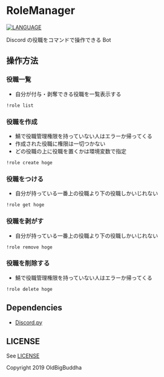 # RoleManager
[![LANGUAGE](https://img.shields.io/badge/Python-3.7.3-blue.svg)](https://docs.python.org/3/)

Discord の役職をコマンドで操作できる Bot

## 操作方法

### 役職一覧
- 自分が付与・剥奪できる役職を一覧表示する

```
!role list
```

### 役職を作成
- 鯖で役職管理権限を持っていない人はエラーか帰ってくる
- 作成された役職に権限は一切つかない
- どの役職の上に役職を置くかは環境変数で指定

```
!role create hoge
```

### 役職をつける
- 自分が持っている一番上の役職より下の役職しかいじれない

```
!role get hoge
```

### 役職を剥がす
- 自分が持っている一番上の役職より下の役職しかいじれない

```
!role remove hoge
```

### 役職を削除する
- 鯖で役職管理権限を持っていない人はエラーか帰ってくる

```
!role delete hoge
```

## Dependencies
- [Discord.py](https://github.com/Rapptz/discord.py)

## LICENSE
See [LICENSE](./LICENSE)

Copyright 2019 OldBigBuddha

